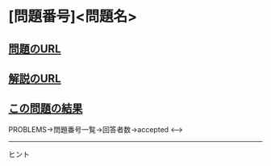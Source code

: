 # \[問題番号\]\<問題名\>

## [問題のURL]()

## [解説のURL]()

## [この問題の結果]()

<!-->  PROBLEMS→問題番号一覧→回答者数→accepted <-->

-----
ヒント
